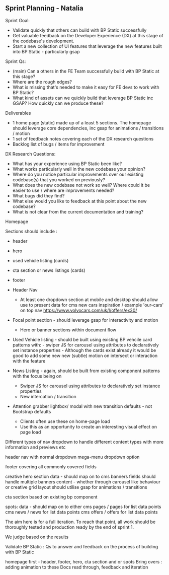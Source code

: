 ## Sprint Planning - Natalia

Sprint Goal:
- Validate quickly that others can build with BP Static successfully
- Get valuable feedback on the Developer Experience (DX) at this stage of the codebase's development.
- Start a new collection of UI features that leverage the new features built into BP Static - particularly gsap

Sprint Qs: 
- (main) Can a others in the FE Team successfully build with BP Static at this stage?
- Where are the rough edges? 
- What is missing that's needed to make it easy for FE devs to work with BP Static?
- What kind of assets can we quickly build that leverage BP Static inc GSAP? How quickly can we produce these?

Deliverables
- 1 home page (static) made up of a least 5 sections. The homepage should leverage core dependencies, inc gsap for animations / transitions / motion
- 1 set of feedback notes covering each of the DX research questions
- Backlog list of bugs / items for improvement

DX Research Questions: 
- What has your experience using BP Static been like?
- What works particularly well in the new codebase your opinion? 
- Where do you notice particular improvements over our existing codebase(s) that you worked on previously?
- What does the new codebase not work so well? Where could it be easier to use / where are improvements needed?
- What bugs did they find?
- What else would you like to  feedback at this point about the new codebase?
- What is not clear from the current documentation and training?

Homepage

Sections should include : 
- header
- hero
- used vehicle listing (cards)
- cta section or news listings (cards)
- footer

- Header Nav
	- At least one dropdown section at mobile and desktop should allow use to present data for cms new cars 
	  inspiration / example 'our-cars' on top nav https://www.volvocars.com/uk/l/offers/ex30/ 

- Focal point section - should leverage gsap for interactivity and motion
	- Hero or banner sections within document flow

- Used Vehicle listing - should be built using existing BP vehcile card patterns with: 
	  - swiper JS for carousel using attributes to declaratively set instance properties 
	  - Although the cards exist already it would be good to add some new new (subtle) motion on intersect or interaction with the feature
	    
- News Listing - again, should be built from existing component patterns with the focus being on
	-  Swiper JS for carousel using attributes to declaratively set instance properties 
	- New intercation / transition

- Attention grabber lightbox/ modal with new transition defaults - not Bootstrap defaults
	- Clients often use these on home-page load
	- Use this as an opportunity to create an interesting visual effect on page load

Different types of nav dropdown to handle different content types with more information and previews etc


header nav with 
normal dropdown
mega-menu dropdown option

footer
covering all commonly covered fields 

creative hero section
data - should map on to cms banners fields 
should handle multiple banners content - whether through carousel like behaviour or creative grid layout
should utilise gsap for animations / transitions

cta section
based on existing bp component


spots: 
data - should map on to either 
cms pages / pages for list data points
cms news / news for list data points
cms offers / offers for list data points

The aim here is for a full iteration. To reach that point, all work should be thoroughly tested and production ready by the end of sprint 1.

We judge based on the results

Validate BP Static : 
Qs to answer and feedback on the process of building with BP Static


homepage first - header, footer, hero, cta section and or spots
Bring overs : adding animation to these
Docs read through, feedback and iteration

